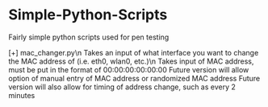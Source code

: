 # Simple-Python-Scripts
Fairly simple python scripts used for pen testing

[+] mac_changer.py\n
Takes an input of what interface you want to change the MAC address of (i.e. eth0, wlan0, etc.)\n
Takes input of MAC address, must be put in the format of 00:00:00:00:00:00
Future version will allow option of manual entry of MAC address or randomized MAC address
Future version will also allow for timing of address change, such as every 2 minutes
